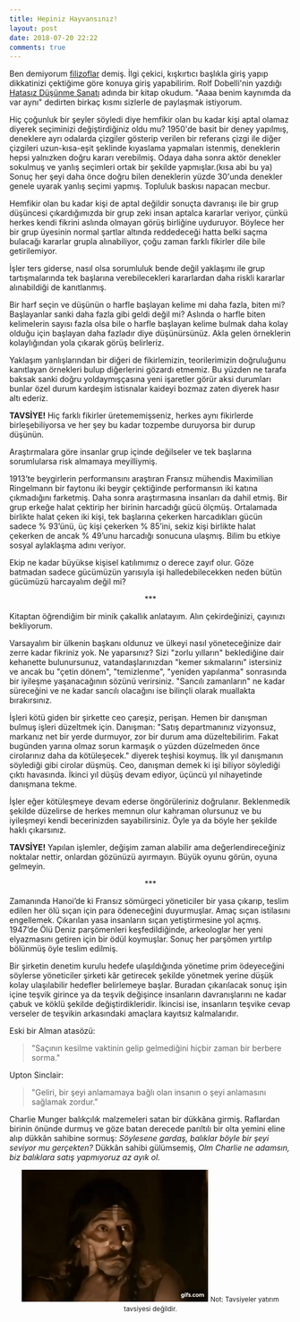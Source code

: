 ```yaml
---
title: Hepiniz Hayvansınız!
layout: post
date: 2018-07-20 22:22
comments: true
---
```


Ben demiyorum [filizoflar][1] demiş. İlgi çekici, kışkırtıcı başlıkla giriş yapıp dikkatinizi çektiğime göre konuya giriş yapabilirim. Rolf Dobelli'nin yazdığı [Hatasız Düşünme Sanatı][kitap] adında bir kitap okudum. "Aaaa benim kaynımda da var aynı" dedirten birkaç kısmı sizlerle de paylaşmak istiyorum.

Hiç çoğunluk bir şeyler söyledi diye hemfikir olan bu kadar kişi aptal olamaz diyerek seçiminizi değiştirdiğiniz oldu mu? 1950'de basit bir deney yapılmış, deneklere ayrı odalarda çizgiler gösterip verilen bir referans çizgi ile diğer çizgileri uzun-kısa-eşit şeklinde kıyaslama yapmaları istenmiş, deneklerin hepsi yalnızken doğru kararı verebilmiş. Odaya daha sonra aktör denekler sokulmuş ve yanlış seçimleri ortak bir şekilde yapmışlar.(kısa abi bu ya) Sonuç her şeyi daha önce doğru bilen deneklerin yüzde 30'unda denekler genele uyarak yanlış seçimi yapmış. Topluluk baskısı napacan mecbur.

Hemfikir olan bu kadar kişi de aptal değildir sonuçta davranışı ile bir grup düşüncesi çıkardığımızda bir grup zeki insan aptalca kararlar veriyor, çünkü herkes kendi fikrini aslında olmayan görüş birliğine uyduruyor. Böylece her bir grup üyesinin normal şartlar altında reddedeceği hatta belki saçma bulacağı kararlar grupla alınabiliyor, çoğu zaman farklı fikirler dile bile getirilemiyor.

İşler ters giderse, nasıl olsa sorumluluk bende değil yaklaşımı ile grup tartışmalarında tek başlarına verebilecekleri kararlardan daha riskli kararlar alınabildiği de kanıtlanmış.

Bir harf seçin ve düşünün o harfle başlayan kelime mi daha fazla, biten mi? Başlayanlar sanki daha fazla gibi geldi değil mi? Aslında o harfle biten kelimelerin sayısı fazla olsa bile o harfle başlayan kelime bulmak daha kolay olduğu için başlayan daha fazladır diye düşünürsünüz. Akla gelen örneklerin kolaylığından yola çıkarak görüş belirleriz.

Yaklaşım yanlışlarından bir diğeri de fikirlemizin, teorilerimizin doğruluğunu kanıtlayan örnekleri bulup diğerlerini gözardı etmemiz. Bu yüzden ne tarafa baksak sanki doğru yoldaymışçasına yeni işaretler görür aksi durumları bunlar özel durum kardeşim istisnalar kaideyi bozmaz zaten diyerek hasır altı ederiz.

**TAVSİYE!** Hiç farklı fikirler üretememişseniz, herkes aynı fikirlerde birleşebiliyorsa ve her şey bu kadar tozpembe duruyorsa bir durup düşünün.

Araştırmalara göre insanlar grup içinde değilseler ve tek başlarına sorumlularsa risk almamaya meyilliymiş.

1913’te beygirlerin performansını araştıran Fransız mühendis Maximilian Ringelmann bir faytonu iki beygir çektiğinde performansın iki katına çıkmadığını farketmiş. Daha sonra araştırmasına insanları da dahil etmiş. Bir grup erkeğe halat çektirip her birinin harcadığı gücü ölçmüş. Ortalamada birlikte halat çeken iki kişi, tek başlarına çekerken harcadıkları gücün sadece % 93’ünü, üç kişi çekerken % 85’ini, sekiz kişi birlikte halat çekerken de ancak % 49’unu harcadığı sonucuna ulaşmış. Bilim bu etkiye sosyal aylaklaşma adını veriyor.

Ekip ne kadar büyükse kişisel katılımımız o derece zayıf olur. Göze batmadan sadece gücümüzün yarısıyla işi halledebilecekken neden bütün gücümüzü harcayalım değil mi?

<center>***</center>

Kitaptan öğrendiğim bir minik çakallık anlatayım. Alın çekirdeğinizi, çayınızı bekliyorum.

Varsayalım bir ülkenin başkanı oldunuz ve ülkeyi nasıl yöneteceğinize dair zerre kadar fikriniz yok. Ne yaparsınız? Sizi "zorlu yılların" beklediğine dair kehanette bulunursunuz, vatandaşlarınızdan "kemer sıkmalarını" istersiniz ve ancak bu "çetin dönem", "temizlenme", "yeniden yapılanma" sonrasında bir iyileşme yaşanacağının sözünü verirsiniz. "Sancılı zamanların" ne kadar süreceğini ve ne kadar sancılı olacağını ise bilinçli olarak muallakta bırakırsınız.

İşleri kötü giden bir şirkette ceo çareşiz, perişan. Hemen bir danışman bulmuş işleri düzeltmek için. Danışman: "Satış departmanınız vizyonsuz, markanız net bir yerde durmuyor, zor bir durum ama düzeltebilirim. Fakat bugünden yarına olmaz sorun karmaşık o yüzden düzelmeden önce cirolarınız daha da kötüleşecek." diyerek teşhisi koymuş. İlk yıl danışmanın söylediği gibi cirolar düşmüş. Ceo, danışman demek ki işi biliyor söylediği çıktı havasında. İkinci yıl düşüş devam ediyor, üçüncü yıl nihayetinde danışmana tekme.

İşler eğer kötüleşmeye devam ederse öngörüleriniz doğrulanır. Beklenmedik şekilde düzelirse de herkes memnun olur kahraman olursunuz ve bu iyileşmeyi kendi becerinizden sayabilirsiniz. Öyle ya da böyle her şekilde haklı çıkarsınız.

**TAVSİYE!** Yapılan işlemler, değişim zaman alabilir ama değerlendireceğiniz noktalar nettir, onlardan gözünüzü ayırmayın. Büyük oyunu görün, oyuna gelmeyin.

<center>***</center>

Zamanında Hanoi’de ki Fransız sömürgeci yöneticiler bir yasa çıkarıp, teslim edilen her ölü sıçan için para ödeneceğini duyurmuşlar. Amaç sıçan istilasını engellemek. Çıkarılan yasa insanların sıçan yetiştirmesine yol açmış.
1947’de Ölü Deniz parşömenleri keşfedildiğinde, arkeologlar her yeni elyazmasını getiren için bir ödül koymuşlar. Sonuç her parşömen yırtılıp bölünmüş öyle teslim edilmiş.

Bir şirketin denetim kurulu hedefe ulaşıldığında yönetime prim ödeyeceğini söylerse yöneticiler şirketi kâr getirecek şekilde yönetmek yerine düşük kolay ulaşılabilir hedefler belirlemeye başlar. Buradan çıkarılacak sonuç işin içine teşvik girince ya da teşvik değişince insanların davranışlarını ne kadar çabuk ve köklü şekilde değiştirdikleridir. İkincisi ise, insanların teşvike cevap verseler de teşvikin arkasındaki amaçlara kayıtsız kalmalarıdır.

Eski bir Alman atasözü:
> "Saçının kesilme vaktinin gelip gelmediğini hiçbir zaman bir berbere sorma."

Upton Sinclair:
> "Geliri, bir şeyi anlamamaya bağlı olan insanın o şeyi anlamasını sağlamak zordur."

Charlie Munger balıkçılık malzemeleri satan bir dükkâna girmiş. Raflardan birinin önünde durmuş ve göze batan derecede parıltılı bir olta yemini eline alıp dükkân sahibine sormuş: *Söylesene gardaş, balıklar böyle bir şeyi seviyor mu gerçekten?* Dükkân sahibi gülümsemiş, *Olm Charlie ne adamsın, biz balıklara satış yapmıyoruz az ayık ol.*


<center>
<img src="/public/images/nediyosunsen.gif" width="333" class="blog-img">
<small> Not: Tavsiyeler yatırım tavsiyesi değildir. </small>
</center>

[1]: https://onedio.com/haber/unlu-filozoflarin-insan-nasil-bir-hayvandir-sorusuna-verdikleri-22-ufuk-acici-cevap-753840
[kitap]: https://www.goodreads.com/book/show/22370160-hatas-z-d-nme-sanat
